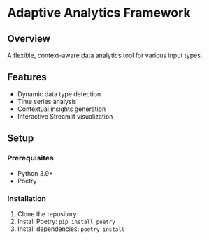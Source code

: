 # Adaptive Analytics Framework

## Overview
A flexible, context-aware data analytics tool for various input types.

## Features
- Dynamic data type detection
- Time series analysis
- Contextual insights generation
- Interactive Streamlit visualization

## Setup
    
### Prerequisites
- Python 3.9+
- Poetry

### Installation
1. Clone the repository
2. Install Poetry: `pip install poetry`
3. Install dependencies: `poetry install`

